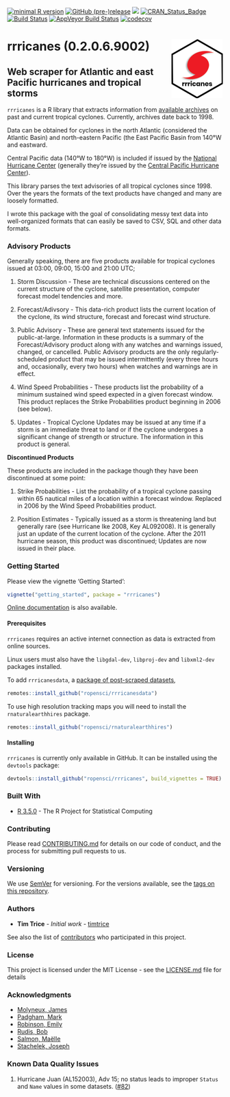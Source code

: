 
[![minimal R
version](https://img.shields.io/badge/R%3E%3D-3.5.0-6666ff.svg)](https://cran.r-project.org/)
[![GitHub
(pre-)release](https://img.shields.io/github/release/ropensci/rrricanes/all.svg)](https://github.com/ropensci/rrricanes/tags)
[![](https://badges.ropensci.org/118_status.svg)](https://github.com/ropensci/onboarding/issues/118)
[![CRAN\_Status\_Badge](http://www.r-pkg.org/badges/version/rrricanes)](https://cran.r-project.org/package=rrricanes)
[![Build
Status](https://img.shields.io/travis/ropensci/rrricanes/master.svg)](https://travis-ci.org/ropensci/rrricanes)
[![AppVeyor Build
Status](https://img.shields.io/appveyor/ci/timtrice/rrricanes-g4dos/master.svg)](https://ci.appveyor.com/project/timtrice/rrricanes-g4dos)
[![codecov](https://codecov.io/gh/ropensci/rrricanes/branch/master/graph/badge.svg)](https://codecov.io/gh/ropensci/rrricanes)

# rrricanes (0.2.0.6.9002) <img src='man/figures/logo.png' align="right" height="138" />

## Web scraper for Atlantic and east Pacific hurricanes and tropical storms

`rrricanes` is a R library that extracts information from [available
archives](http://www.nhc.noaa.gov/archive/1998/1998archive.shtml) on
past and current tropical cyclones. Currently, archives date back to
1998.

Data can be obtained for cyclones in the north Atlantic (considered the
Atlantic Basin) and north-eastern Pacific (the East Pacific Basin from
140°W and eastward.

Central Pacific data (140°W to 180°W) is included if issued by the
[National Hurricane Center](http://www.nhc.noaa.gov/) (generally they’re
issued by the [Central Pacific Hurricane
Center](http://www.prh.noaa.gov/cphc/)).

This library parses the text advisories of all tropical cyclones since
1998. Over the years the formats of the text products have changed and
many are loosely formatted.

I wrote this package with the goal of consolidating messy text data into
well-organized formats that can easily be saved to CSV, SQL and other
data formats.

### Advisory Products

Generally speaking, there are five products available for tropical
cyclones issued at 03:00, 09:00, 15:00 and 21:00 UTC;

1.  Storm Discussion - These are technical discussions centered on the
    current structure of the cyclone, satellite presentation, computer
    forecast model tendencies and more.

2.  Forecast/Adivsory - This data-rich product lists the current
    location of the cyclone, its wind structure, forecast and forecast
    wind structure.

3.  Public Advisory - These are general text statements issued for the
    public-at-large. Information in these products is a summary of the
    Forecast/Advisory product along with any watches and warnings
    issued, changed, or cancelled. Public Advisory products are the only
    regularly-scheduled product that may be issued intermittently (every
    three hours and, occasionally, every two hours) when watches and
    warnings are in effect.

4.  Wind Speed Probabilities - These products list the probability of a
    minimum sustained wind speed expected in a given forecast window.
    This product replaces the Strike Probabilities product beginning in
    2006 (see below).

5.  Updates - Tropical Cyclone Updates may be issued at any time if a
    storm is an immediate threat to land or if the cyclone undergoes a
    significant change of strength or structure. The information in this
    product is general.

**Discontinued Products**

These products are included in the package though they have been
discontinued at some point:

1.  Strike Probabilities - List the probability of a tropical cyclone
    passing within 65 nautical miles of a location within a forecast
    window. Replaced in 2006 by the Wind Speed Probabilities product.

2.  Position Estimates - Typically issued as a storm is threatening land
    but generally rare (see Hurricane Ike 2008, Key AL092008). It is
    generally just an update of the current location of the cyclone.
    After the 2011 hurricane season, this product was discontinued;
    Updates are now issued in their place.

### Getting Started

Please view the vignette ‘Getting Started’:

``` r
vignette("getting_started", package = "rrricanes")
```

[Online documentation](https://timtrice.github.io/rrricanes/) is also
available.

#### Prerequisites

`rrricanes` requires an active internet connection as data is extracted
from online sources.

Linux users must also have the `libgdal-dev`, `libproj-dev` and
`libxml2-dev` packages installed.

To add `rrricanesdata`, a [package of post-scraped
datasets](https://github.com/ropensci/rrricanesdata),

``` r
remotes::install_github("ropensci/rrricanesdata")
```

To use high resolution tracking maps you will need to install the
`rnaturalearthhires` package.

``` r
remotes::install_github("ropensci/rnaturalearthhires")
```

#### Installing

`rrricanes` is currently only available in GitHub. It can be installed
using the `devtools` package:

``` r
devtools::install_github("ropensci/rrricanes", build_vignettes = TRUE)
```

### Built With

  - [R 3.5.0](https://www.r-project.org/) - The R Project for
    Statistical Computing

### Contributing

Please read
[CONTRIBUTING.md](https://github.com/ropensci/rrricanes/blob/master/.github/CONTRIBUTING.md)
for details on our code of conduct, and the process for submitting pull
requests to us.

### Versioning

We use [SemVer](http://semver.org/) for versioning. For the versions
available, see the [tags on this
repository](https://github.com/ropensci/rrricanes/tags).

### Authors

  - **Tim Trice** - *Initial work* -
    [timtrice](https://github.com/timtrice)

See also the list of
[contributors](https://github.com/ropensci/rrricanes/contributors) who
participated in this project.

### License

This project is licensed under the MIT License - see the
[LICENSE.md](LICENSE.md) file for details

### Acknowledgments

  - [Molyneux, James](https://github.com/jimmylovestea)
  - [Padgham, Mark](https://github.com/mpadge)
  - [Robinson, Emily](https://github.com/robinsones)
  - [Rudis, Bob](https://github.com/hrbrmstr)
  - [Salmon, Maëlle](https://github.com/maelle)
  - [Stachelek, Joseph](https://github.com/jsta)

### Known Data Quality Issues

1.  Hurricane Juan (AL152003), Adv 15; no status leads to improper
    `Status` and `Name` values in some datasets.
    ([\#82](https://github.com/ropensci/rrricanes/issues/82))
